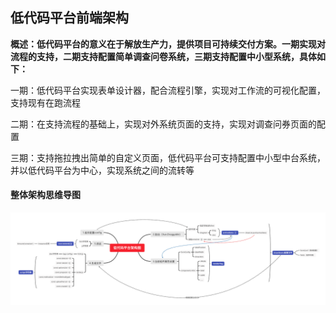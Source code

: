 ## 低代码平台前端架构

**概述：低代码平台的意义在于解放生产力，提供项目可持续交付方案。一期实现对流程的支持，二期支持配置简单调查问卷系统，三期支持配置中小型系统，具体如下：**

一期：低代码平台实现表单设计器，配合流程引擎，实现对工作流的可视化配置，支持现有在跑流程

二期：在支持流程的基础上，实现对外系统页面的支持，实现对调查问券页面的配置

三期：支持拖拉拽出简单的自定义页面，低代码平台可支持配置中小型中台系统，并以低代码平台为中心，实现系统之间的流转等

#### 整体架构思维导图

<img src='./低代码平台架构图.svg'>

